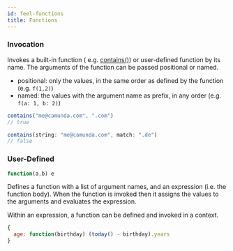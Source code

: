 ```yaml
---
id: feel-functions
title: Functions
---
```


### Invocation

Invokes a built-in function (
e.g. [contains()](/docs/reference/feel/builtin-functions/feel-built-in-functions-string#contains)) or user-defined
function by its name. The arguments of the function can be passed positional or named.

* positional: only the values, in the same order as defined by the function (e.g. `f(1,2)`)
* named: the values with the argument name as prefix, in any order (e.g. `f(a: 1, b: 2)`)

```js
contains("me@camunda.com", ".com")
// true

contains(string: "me@camunda.com", match: ".de")
// false
```

### User-Defined

```js
function(a,b) e
```

Defines a function with a list of argument names, and an expression (i.e. the function body). When
the function is invoked then it assigns the values to the arguments and evaluates the expression.

Within an expression, a function can be defined and invoked in a context.

```js
{
  age: function(birthday) (today() - birthday).years
}
```
